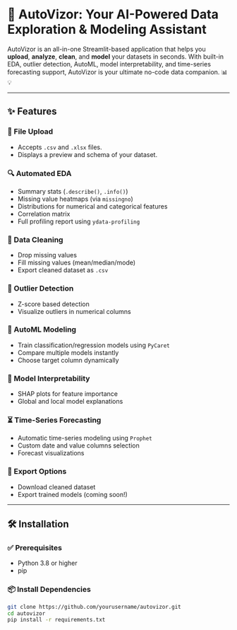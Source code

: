 # 🚀 AutoVizor: Your AI-Powered Data Exploration & Modeling Assistant

AutoVizor is an all-in-one Streamlit-based application that helps you **upload**, **analyze**, **clean**, and **model** your datasets in seconds. With built-in EDA, outlier detection, AutoML, model interpretability, and time-series forecasting support, AutoVizor is your ultimate no-code data companion. 📊💡

---

## ✨ Features

### 📂 File Upload
- Accepts `.csv` and `.xlsx` files.
- Displays a preview and schema of your dataset.

### 🔍 Automated EDA
- Summary stats (`.describe()`, `.info()`)
- Missing value heatmaps (via `missingno`)
- Distributions for numerical and categorical features
- Correlation matrix
- Full profiling report using `ydata-profiling`

### 🧹 Data Cleaning
- Drop missing values
- Fill missing values (mean/median/mode)
- Export cleaned dataset as `.csv`

### 🚨 Outlier Detection
- Z-score based detection
- Visualize outliers in numerical columns

### 🤖 AutoML Modeling
- Train classification/regression models using `PyCaret`
- Compare multiple models instantly
- Choose target column dynamically

### 🧠 Model Interpretability
- SHAP plots for feature importance
- Global and local model explanations

### ⏳ Time-Series Forecasting
- Automatic time-series modeling using `Prophet`
- Custom date and value columns selection
- Forecast visualizations

### 💾 Export Options
- Download cleaned dataset
- Export trained models (coming soon!)

---

## 🛠 Installation

### ✅ Prerequisites

- Python 3.8 or higher
- pip

### 📦 Install Dependencies

```bash
git clone https://github.com/yourusername/autovizor.git
cd autovizor
pip install -r requirements.txt
